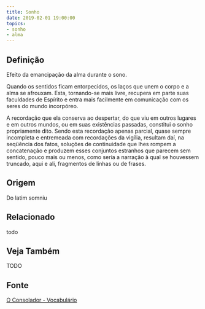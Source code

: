 ```yaml
---
title: Sonho
date: 2019-02-01 19:00:00
topics:
- sonho
- alma
---
```


## Definição
Efeito da emancipação da alma durante o sono. 

Quando os sentidos ficam entorpecidos, os laços que unem o corpo e a alma se
afrouxam. Esta, tornando-se mais livre, recupera em parte suas faculdades de
Espírito e entra mais facilmente em comunicação com os seres do mundo
incorpóreo.

A recordação que ela conserva ao despertar, do que viu em outros lugares e em
outros mundos, ou em suas existências passadas, constitui o sonho propriamente
dito. Sendo esta recordação apenas parcial, quase sempre incompleta e
entremeada com recordações da vigília, resultam daí, na seqüência dos fatos,
soluções de continuidade que lhes rompem a concatenação e produzem esses
conjuntos estranhos que parecem sem sentido, pouco mais ou menos, como seria a
narração à qual se houvessem truncado, aqui e ali, fragmentos de linhas ou de
frases.

## Origem
Do latim somniu

## Relacionado
todo

## Veja Também
TODO

## Fonte
[O Consolador - Vocabulário](http://www.oconsolador.com.br/linkfixo/vocabulario/principal.html)
